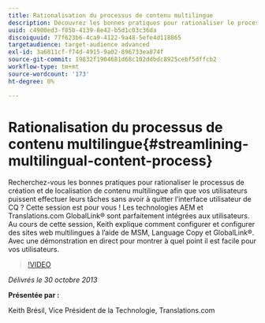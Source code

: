 ```yaml
---
title: Rationalisation du processus de contenu multilingue
description: Découvrez les bonnes pratiques pour rationaliser le processus de création et de localisation de contenu multilingue afin que vos utilisateurs puissent effectuer leurs tâches sans avoir à quitter l’interface utilisateur de CQ. Les technologies AEM et Translations.com GlobalLink® sont parfaitement intégrées aux utilisateurs. Watch Keith montre comment configurer et configurer des sites web multilingues à l’aide de MSM, de la copie de langue et de GlobalLink®. Avec une démonstration en direct pour montrer à quel point il est facile pour vos utilisateurs.
uuid: c4900ed3-f85b-4139-8e42-b5d1c03c36da
discoiquuid: 77f623b6-4ca9-4122-9a48-5efe4d118865
targetaudience: target-audience advanced
exl-id: 3a6811cf-f74d-4915-9a02-896733ea874f
source-git-commit: 19832f1904681d68c102ddbdc8925cebf5dffcb2
workflow-type: tm+mt
source-wordcount: '173'
ht-degree: 0%

---
```


# Rationalisation du processus de contenu multilingue{#streamlining-multilingual-content-process}

Recherchez-vous les bonnes pratiques pour rationaliser le processus de création et de localisation de contenu multilingue afin que vos utilisateurs puissent effectuer leurs tâches sans avoir à quitter l’interface utilisateur de CQ ? Cette session est pour vous ! Les technologies AEM et Translations.com GlobalLink® sont parfaitement intégrées aux utilisateurs. Au cours de cette session, Keith explique comment configurer et configurer des sites web multilingues à l’aide de MSM, Language Copy et GlobalLink®. Avec une démonstration en direct pour montrer à quel point il est facile pour vos utilisateurs.

>[!VIDEO](https://video.tv.adobe.com/v/19569/?quality=9)

*Délivrés le 30 octobre 2013*

**Présentée par :**

Keith Brésil, Vice Président de la Technologie, Translations.com

<!--
[Get back to the Overview](https://helpx.adobe.com/experience-manager/kt/eseminars/gems/aem-index.html)
-->
